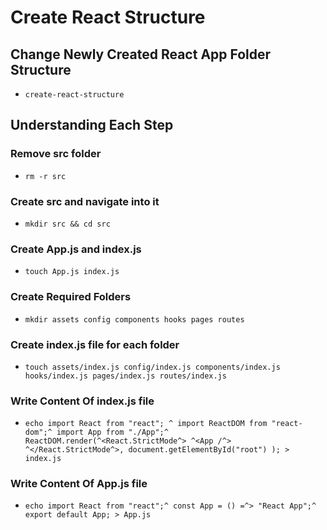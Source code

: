 # Create React Structure

## Change Newly Created React App Folder Structure

- `create-react-structure`

## Understanding Each Step

### Remove src folder

- `rm -r src`

### Create src and navigate into it

- `mkdir src && cd src`

### Create App.js and index.js

- `touch App.js index.js`

### Create Required Folders

- `mkdir assets config components hooks pages routes`

### Create index.js file for each folder

- `touch assets/index.js config/index.js components/index.js hooks/index.js pages/index.js routes/index.js`

### Write Content Of index.js file

- `echo import React from "react"; ^ import ReactDOM from "react-dom";^ import App from "./App";^ ReactDOM.render(^<React.StrictMode^> ^<App /^> ^</React.StrictMode^>, document.getElementById("root") ); > index.js`

### Write Content Of App.js file

- `echo import React from "react";^ const App = () =^> "React App";^ export default App; > App.js`
